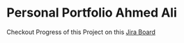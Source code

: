 # Personal Portfolio Ahmed Ali

Checkout Progress of this Project on this 
<a href="https://ahmxdz.atlassian.net/jira/software/projects/PP/boards/1"> Jira Board</a>